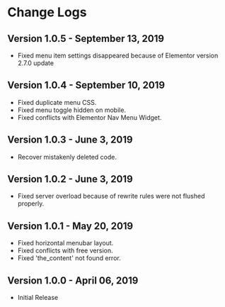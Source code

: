 # Change Logs

## Version 1.0.5 - September 13, 2019

- Fixed menu item settings disappeared because of Elementor version 2.7.0 update

## Version 1.0.4 - September 10, 2019

- Fixed duplicate menu CSS.
- Fixed menu toggle hidden on mobile.
- Fixed conflicts with Elementor Nav Menu Widget.

## Version 1.0.3 - June 3, 2019

- Recover mistakenly deleted code.

## Version 1.0.2 - June 3, 2019

- Fixed server overload because of rewrite rules were not flushed properly.

## Version 1.0.1 - May 20, 2019

- Fixed horizontal menubar layout.
- Fixed conflicts with free version.
- Fixed 'the_content' not found error.

## Version 1.0.0 - April 06, 2019

- Initial Release
